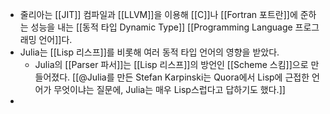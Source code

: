 - 줄리아는 [[JIT]] 컴파일과 [[LLVM]]을 이용해 [[C]]나 [[Fortran 포트란]]에 준하는 성능을 내는 [[동적 타입 Dynamic Type]] [[Programming Language 프로그래밍 언어]]다.
- Julia는 [[Lisp 리스프]]를 비롯해 여러 동적 타입 언어의 영향을 받았다.
	- Julia의 [[Parser 파서]]는 [[Lisp 리스프]]의 방언인 [[Scheme 스킴]]으로 만들어졌다. [[@Julia를 만든  Stefan Karpinski는 Quora에서 Lisp에 근접한 언어가 무엇이냐는 질문에, Julia는 매우 Lisp스럽다고 답하기도 했다.]]
-